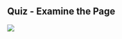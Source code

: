 ## Quiz - Examine the Page

![](/C1-Introduction-to-front-end-development/Module1/q-examine-the-page/ss.png)